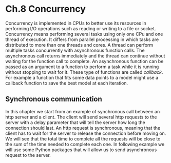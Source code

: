 Ch.8 Concurrency
================
Concurrency is implemented in CPUs to better use its resources in performing I/O operations such as reading or writing to a file or socket. Concurrency means performing several tasks using only one CPu and one thread of execution. It differs from parallel processing in which tasks are distributed to more than one threads and cores. A thread can perform multiple tasks concurrently with asynchronous function calls. The asynchronous call returns immediately and the thread can continue without waiting for the function call to complete. An asynchronous function can be passed as an argument to a function to perform a task while it is running without stopping to wait for it. These type of functions are called *callback*. For example a function that fits some data points to a model might use a callback function to save the best model at each iteration. 

## Synchronous communication
In this chapter we start from an example of synchronous call between an http server and a client. The client will send several http requests to the server with a delay parameter that will tell the server how long the connection should last. An http request is synchronous, meaning that the client has to wait for the server to release the connection before moving on. We will see that the total time to complete all the requests will be close to the sum of the time needed to complete each one. In following example we will use some Python packages that will allow us to send asynchronous request to the server.   
